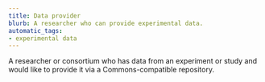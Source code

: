 ```yaml
---
title: Data provider
blurb: A researcher who can provide experimental data.
automatic_tags:
- experimental data
---
```

A researcher or consortium who has data from an experiment or study and would like to provide it via a Commons-compatible repository.